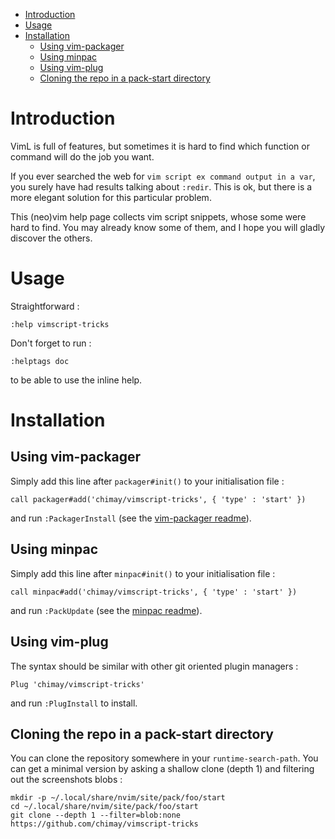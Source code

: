<!-- vim: set filetype=markdown: -->

<!-- vim-markdown-toc GFM -->

* [Introduction](#introduction)
* [Usage](#usage)
* [Installation](#installation)
    * [Using vim-packager](#using-vim-packager)
    * [Using minpac](#using-minpac)
    * [Using vim-plug](#using-vim-plug)
    * [Cloning the repo in a pack-start directory](#cloning-the-repo-in-a-pack-start-directory)

<!-- vim-markdown-toc -->

# Introduction

VimL is full of features, but sometimes it is hard to find which function
or command will do the job you want.

If you ever searched the web for `vim script ex command output in a var`,
you surely have had results talking about `:redir`. This is ok, but
there is a more elegant solution for this particular problem.

This (neo)vim help page collects vim script snippets, whose some were
hard to find. You may already know some of them, and I hope you will
gladly discover the others.

# Usage

Straightforward :

```vim
:help vimscript-tricks
```

Don't forget to run :

```vim
:helptags doc
```

to be able to use the inline help.

# Installation
## Using vim-packager

Simply add this line after `packager#init()` to your initialisation file :

~~~vim
call packager#add('chimay/vimscript-tricks', { 'type' : 'start' })
~~~

and run `:PackagerInstall` (see the
[vim-packager readme](https://github.com/kristijanhusak/vim-packager)).

## Using minpac

Simply add this line after `minpac#init()` to your initialisation file :

~~~vim
call minpac#add('chimay/vimscript-tricks', { 'type' : 'start' })
~~~

and run `:PackUpdate` (see the
[minpac readme](https://github.com/k-takata/minpac)).

## Using vim-plug

The syntax should be similar with other git oriented plugin managers :

~~~vim
Plug 'chimay/vimscript-tricks'
~~~

and run `:PlugInstall` to install.

## Cloning the repo in a pack-start directory

You can clone the repository somewhere in your `runtime-search-path`. You
can get a minimal version by asking a shallow clone (depth 1) and
filtering out the screenshots blobs :

```vim
mkdir -p ~/.local/share/nvim/site/pack/foo/start
cd ~/.local/share/nvim/site/pack/foo/start
git clone --depth 1 --filter=blob:none https://github.com/chimay/vimscript-tricks
```
